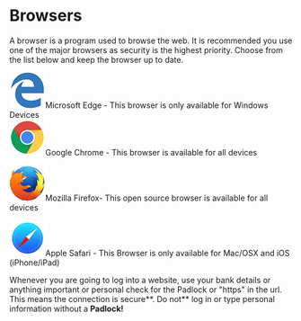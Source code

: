 # **Browsers**

A browser is a program used to browse the web. It is recommended you use one of the major browsers as security is the highest priority. Choose from the list below and keep the browser up to date.

![](/assets/edgei.png)Microsoft Edge - This browser is only available for Windows Devices  
![](/assets/chromei.png)Google Chrome - This browser is available for all devices

![](/assets/firefoxi.png)Mozilla Firefox- This open source browser is available for all devices

![](/assets/safarii.png)Apple Safari - This Browser is only available for Mac/OSX and iOS \(iPhone/iPad\)

Whenever you are going to log into a website, use your bank details or anything important or personal check for the Padlock or "https" in the url. This means the connection is secure**. Do not** log in or type personal information without a **Padlock!**

### 

### 




